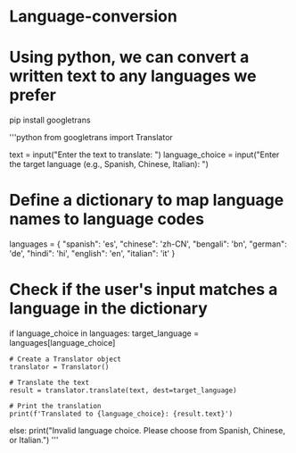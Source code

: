 # Language-conversion
# Using python, we can convert a written text to any languages we prefer


pip install googletrans

'''python
from googletrans import Translator

text = input("Enter the text to translate: ")
language_choice = input("Enter the target language (e.g., Spanish, Chinese, Italian): ")

# Define a dictionary to map language names to language codes
languages = {
    "spanish": 'es',
    "chinese": 'zh-CN',
    "bengali": 'bn',
    "german": 'de',
    "hindi": 'hi',
    "english": 'en',
    "italian": 'it'
}

# Check if the user's input matches a language in the dictionary
if language_choice in languages:
    target_language = languages[language_choice]
    
    # Create a Translator object
    translator = Translator()

    # Translate the text
    result = translator.translate(text, dest=target_language)

    # Print the translation
    print(f'Translated to {language_choice}: {result.text}')
else:
    print("Invalid language choice. Please choose from Spanish, Chinese, or Italian.")
'''

